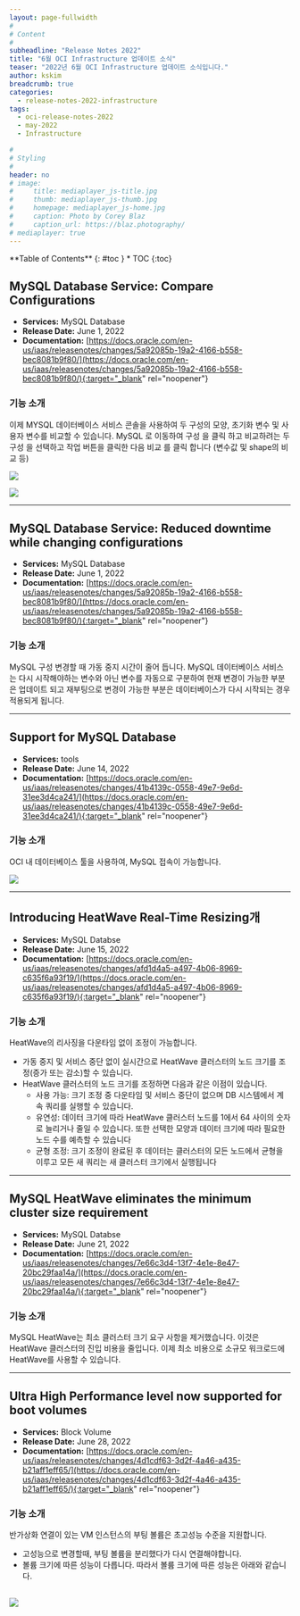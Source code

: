 ```yaml
---
layout: page-fullwidth
#
# Content
#
subheadline: "Release Notes 2022"
title: "6월 OCI Infrastructure 업데이트 소식"
teaser: "2022년 6월 OCI Infrastructure 업데이트 소식입니다."
author: kskim
breadcrumb: true
categories:
  - release-notes-2022-infrastructure
tags:
  - oci-release-notes-2022
  - may-2022
  - Infrastructure

#
# Styling
#
header: no
# image:
#     title: mediaplayer_js-title.jpg
#     thumb: mediaplayer_js-thumb.jpg
#     homepage: mediaplayer_js-home.jpg
#     caption: Photo by Corey Blaz
#     caption_url: https://blaz.photography/
# mediaplayer: true
---
```


<div class="panel radius" markdown="1">
**Table of Contents**
{: #toc }
*  TOC
{:toc}
</div>

## MySQL Database Service: Compare Configurations
* **Services:**  MySQL Database
* **Release Date:** June 1, 2022
* **Documentation:** [https://docs.oracle.com/en-us/iaas/releasenotes/changes/5a92085b-19a2-4166-b558-bec8081b9f80/](https://docs.oracle.com/en-us/iaas/releasenotes/changes/5a92085b-19a2-4166-b558-bec8081b9f80/){:target="_blank" rel="noopener"}

### 기능 소개
이제 MYSQL 데이터베이스 서비스 콘솔을 사용하여 두 구성의 모양, 초기화 변수 및 사용자 변수를 비교할 수 있습니다. MySQL 로 이동하여 구성 을 클릭 하고 비교하려는 두 구성 을 선택하고 작업 버튼을 클릭한 다음  비교 를 클릭 합니다 (변수값 및 shape의 비교 등)

![](/assets/img/infrastructure/2022/06/compareconfigurations01.png)


![](/assets/img/infrastructure/2022/06/compareconfigurations02.png)

---

## MySQL Database Service: Reduced downtime while changing configurations
* **Services:**  MySQL Database
* **Release Date:** June 1, 2022
* **Documentation:** [https://docs.oracle.com/en-us/iaas/releasenotes/changes/5a92085b-19a2-4166-b558-bec8081b9f80/](https://docs.oracle.com/en-us/iaas/releasenotes/changes/5a92085b-19a2-4166-b558-bec8081b9f80/){:target="_blank" rel="noopener"}

### 기능 소개
MySQL 구성 변경할 때 가동 중지 시간이 줄어 듭니다. MySQL 데이터베이스 서비스는 다시 시작해야하는 변수와 아닌 변수를 자동으로 구분하여 현재 변경이 가능한 부분은 업데이트 되고 재부팅으로 변경이 가능한 부분은 데이터베이스가 다시 시작되는 경우 적용되게 됩니다.


---

## Support for MySQL Database
* **Services:** tools
* **Release Date:** June 14, 2022
* **Documentation:** [https://docs.oracle.com/en-us/iaas/releasenotes/changes/41b4139c-0558-49e7-9e6d-31ee3d4ca241/](https://docs.oracle.com/en-us/iaas/releasenotes/changes/41b4139c-0558-49e7-9e6d-31ee3d4ca241/){:target="_blank" rel="noopener"}

### 기능 소개
OCI 내 데이터베이스 툴을 사용하여, MySQL 접속이 가능합니다. 

![](/assets/img/infrastructure/2022/06/supportformysqldatabse01.png)

---


## Introducing HeatWave Real-Time Resizing개
* **Services:** MySQL Databse
* **Release Date:** June 15, 2022
* **Documentation:** [https://docs.oracle.com/en-us/iaas/releasenotes/changes/afd1d4a5-a497-4b06-8969-c635f6a93f19/](https://docs.oracle.com/en-us/iaas/releasenotes/changes/afd1d4a5-a497-4b06-8969-c635f6a93f19/){:target="_blank" rel="noopener"}

### 기능 소개
HeatWave의 리사징을 다운타임 없이 조정이 가능합니다. 

- 가동 중지 및 서비스 중단 없이 실시간으로 HeatWave 클러스터의 노드 크기를 조정(증가 또는 감소)할 수 있습니다.
- HeatWave 클러스터의 노드 크기를 조정하면 다음과 같은 이점이 있습니다.
  - 사용 가능: 크기 조정 중 다운타임 및 서비스 중단이 없으며 DB 시스템에서 계속 쿼리를 실행할 수 있습니다.
  - 유연성: 데이터 크기에 따라 HeatWave 클러스터 노드를 1에서 64 사이의 숫자로 늘리거나 줄일 수 있습니다. 또한 선택한 모양과 데이터 크기에 따라 필요한 노드 수를 예측할 수 있습니다
  - 균형 조정: 크기 조정이 완료된 후 데이터는 클러스터의 모든 노드에서 균형을 이루고 모든 새 쿼리는 새 클러스터 크기에서 실행됩니다

---

## MySQL HeatWave eliminates the minimum cluster size requirement
* **Services:** MySQL Databse
* **Release Date:** June 21, 2022
* **Documentation:** [https://docs.oracle.com/en-us/iaas/releasenotes/changes/7e66c3d4-13f7-4e1e-8e47-20bc29faa14a/](https://docs.oracle.com/en-us/iaas/releasenotes/changes/7e66c3d4-13f7-4e1e-8e47-20bc29faa14a/){:target="_blank" rel="noopener"}

### 기능 소개
MySQL HeatWave는 최소 클러스터 크기 요구 사항을 제거했습니다. 이것은 HeatWave 클러스터의 진입 비용을 줄입니다. 이제 최소 비용으로 소규모 워크로드에 HeatWave를 사용할 수 있습니다.

---

## Ultra High Performance level now supported for boot volumes
* **Services:** Block Volume
* **Release Date:** June 28, 2022
* **Documentation:** [https://docs.oracle.com/en-us/iaas/releasenotes/changes/4d1cdf63-3d2f-4a46-a435-b21aff1eff65/](https://docs.oracle.com/en-us/iaas/releasenotes/changes/4d1cdf63-3d2f-4a46-a435-b21aff1eff65/){:target="_blank" rel="noopener"}

### 기능 소개
반가상화 연결이 있는 VM 인스턴스의 부팅 볼륨은 초고성능 수준을 지원합니다.
- 고성능으로 변경할때, 부팅 볼륨을 분리했다가 다시 연결해야합니다.
- 볼륨 크기에 따른 성능이 다릅니다. 따라서 볼륨 크기에 따른 성능은 아래와 같습니다. 

![](/assets/img/infrastructure/2022/06/uhp01.png)
---


